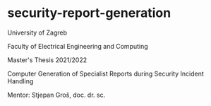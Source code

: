 # security-report-generation

University of Zagreb

Faculty of Electrical Engineering and Computing

Master's Thesis 2021/2022

Computer Generation of Specialist Reports during Security Incident Handling

Mentor: Stjepan Groš, doc. dr. sc.
